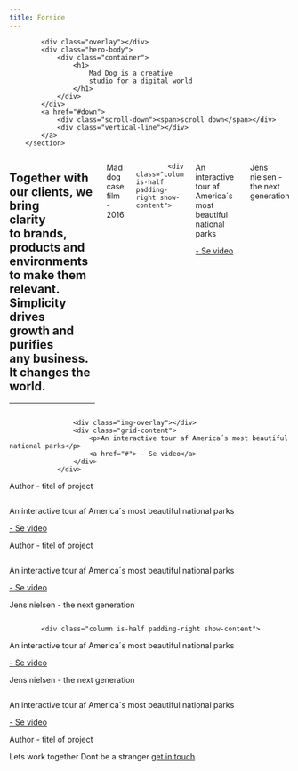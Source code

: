 ```yaml
---
title: Forside
---
```


<section class="hero is-fullheight" style="background-image: url('/grav-admin/user/pages/01.home/hilltop-1209853_1280.jpg');">

            <div class="overlay"></div>
            <div class="hero-body">
                <div class="container">
                    <h1>
                        Mad Dog is a creative 
                        studio for a digital world
                    </h1>
                </div>
            </div>
            <a href="#down">
                <div class="scroll-down"><span>scroll down</span></div>
                <div class="vertical-line"></div>
            </a>
        </section>
<section>
<div class="main-wrapper">
    <div class="container" id="down">
        <div class="columns is-multiline is-mobile film-grid">
            <div class="column is-10 is-offset-1">
                <div class="intro-text">
                    <h2>
                        Together with our clients, we bring <div class="focus-text">clarity</div> to brands, products and environments to make them relevant. Simplicity drives <div class="focus-text">growth and purifies</div> any business. It changes the world.
                    </h2>
                    <hr>
                </div>
            </div>
            <div class="column is-12 show-content">
                <div class="img-container first cover" style="background-image: url('/grav-admin/user/pages/01.home/photography-1247097_1280_1.jpg');">
                    <div class="img-overlay"></div>
                </div>
                <div class="desc">
                    <p>Mad dog case film - 2016</p>
                </div>
            </div>

            <div class="column is-half padding-right show-content">
<div class="image-effect">
                <div class="img-container cover" style="background-image: url('/grav-admin/user/pages/01.home/4_greg_camera_ditch.jpg');">
                    <div class="img-overlay"></div>
                    <div class="grid-content">
                        <p>An interactive tour af America´s most beautiful national parks</p>
                        <a href="#"> - Se video</a>
                    </div>
                </div>
</div>
                <div class="desc">
                    <p>Jens nielsen - the next generation</p>
                </div>
            </div>
            <div class="column is-half padding-left show-content">
<div class="image-effect">
         <div class="img-container cover" style="background-image: url('/grav-admin/user/pages/01.home/filming_on_mobile.jpg_resized_460_.jpeg');">

                    <div class="img-overlay"></div>
                    <div class="grid-content">
                        <p>An interactive tour af America´s most beautiful national parks</p>
                        <a href="#"> - Se video</a>
                    </div>
                </div>
</div>
                <div class="desc">
                    <p>Author  - titel of project</p>
                </div>
            </div>
            <div class="column is-half padding-right show-content">
<div class="image-effect">
<div class="img-container cover" style="background-image: url('/grav-admin/user/pages/01.home/filming_on_mobile.jpg_resized_460_.jpeg');">
                    <div class="img-overlay"></div>
                    <div class="grid-content">
                        <p>An interactive tour af America´s most beautiful national parks</p>
                        <a href="#"> - Se video</a>
                    </div>
                </div>
</div>
                <div class="desc">
                    <p>Author  - titel of project</p>
                </div>
            </div>
            <div class="column is-half padding-left show-content">
<div class="image-effect">
<div class="img-container cover" style="background-image: url('/grav-admin/user/pages/01.home/serv_filming-v2.jpg');">
                    <div class="img-overlay"></div>
                    <div class="grid-content">
                        <p>An interactive tour af America´s most beautiful national parks</p>
                        <a href="#"> - Se video</a>
                    </div>
                </div>
</div>
                <div class="desc">
                    <p>Jens nielsen - the next generation</p>
                </div>
            </div>

            <div class="column is-half padding-right show-content">
<div class="image-effect">
<div class="img-container cover" style="background-image: url('/grav-admin/user/pages/01.home/tumblr_static_mod.jpg');">
                    <div class="img-overlay"></div>
                    <div class="grid-content">
                        <p>An interactive tour af America´s most beautiful national parks</p>
                        <a href="#"> - Se video</a>
                    </div>
                </div>
</div>
                <div class="desc">
                    <p>Jens nielsen - the next generation</p>
                </div>
            </div>
            <div class="column is-half padding-left show-content">
<div class="image-effect">
<div class="img-container cover" style="background-image: url('/grav-admin/user/pages/01.home/filming_on_mobile.jpg_resized_460_.jpeg');">
                    <div class="img-overlay"></div>
                    <div class="grid-content">
                        <p>An interactive tour af America´s most beautiful national parks</p>
                        <a href="#"> - Se video</a>
                    </div>
                </div>
</div>
                <div class="desc">
                    <p>Author  - titel of project</p>
                </div>
            </div>
        </div>
        <div class="columns is-mobile">
            <div class="column is-half is-offset-one-quarter">
                <div class="lets-work-container">
                    <span>Lets work together</span>
                    <span class="last">Dont be a stranger</span>
                    <a href="contact" class="btn">get in touch</a>
                </div>
            </div>
        </div>
    </div>
</div>
</section>